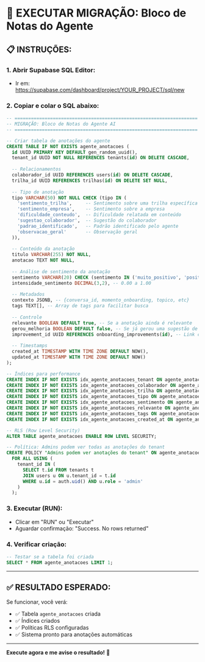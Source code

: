 # 🚀 EXECUTAR MIGRAÇÃO: Bloco de Notas do Agente

## 📋 INSTRUÇÕES:

### 1. **Abrir Supabase SQL Editor:**
- Ir em: https://supabase.com/dashboard/project/YOUR_PROJECT/sql/new

### 2. **Copiar e colar o SQL abaixo:**

```sql
-- ===================================================================
-- MIGRAÇÃO: Bloco de Notas do Agente AI
-- ===================================================================

-- Criar tabela de anotações do agente
CREATE TABLE IF NOT EXISTS agente_anotacoes (
  id UUID PRIMARY KEY DEFAULT gen_random_uuid(),
  tenant_id UUID NOT NULL REFERENCES tenants(id) ON DELETE CASCADE,
  
  -- Relacionamentos
  colaborador_id UUID REFERENCES users(id) ON DELETE CASCADE,
  trilha_id UUID REFERENCES trilhas(id) ON DELETE SET NULL,
  
  -- Tipo de anotação
  tipo VARCHAR(50) NOT NULL CHECK (tipo IN (
    'sentimento_trilha',     -- Sentimento sobre uma trilha específica
    'sentimento_empresa',    -- Sentimento sobre a empresa
    'dificuldade_conteudo',  -- Dificuldade relatada em conteúdo
    'sugestao_colaborador',  -- Sugestão do colaborador
    'padrao_identificado',   -- Padrão identificado pelo agente
    'observacao_geral'       -- Observação geral
  )),
  
  -- Conteúdo da anotação
  titulo VARCHAR(255) NOT NULL,
  anotacao TEXT NOT NULL,
  
  -- Análise de sentimento da anotação
  sentimento VARCHAR(20) CHECK (sentimento IN ('muito_positivo', 'positivo', 'neutro', 'negativo', 'muito_negativo')),
  intensidade_sentimento DECIMAL(3,2), -- 0.00 a 1.00
  
  -- Metadados
  contexto JSONB, -- {conversa_id, momento_onboarding, topico, etc}
  tags TEXT[], -- Array de tags para facilitar busca
  
  -- Controle
  relevante BOOLEAN DEFAULT true, -- Se a anotação ainda é relevante
  gerou_melhoria BOOLEAN DEFAULT false, -- Se já gerou uma sugestão de melhoria
  improvement_id UUID REFERENCES onboarding_improvements(id), -- Link com melhoria gerada
  
  -- Timestamps
  created_at TIMESTAMP WITH TIME ZONE DEFAULT NOW(),
  updated_at TIMESTAMP WITH TIME ZONE DEFAULT NOW()
);

-- Índices para performance
CREATE INDEX IF NOT EXISTS idx_agente_anotacoes_tenant ON agente_anotacoes(tenant_id);
CREATE INDEX IF NOT EXISTS idx_agente_anotacoes_colaborador ON agente_anotacoes(colaborador_id);
CREATE INDEX IF NOT EXISTS idx_agente_anotacoes_trilha ON agente_anotacoes(trilha_id);
CREATE INDEX IF NOT EXISTS idx_agente_anotacoes_tipo ON agente_anotacoes(tipo);
CREATE INDEX IF NOT EXISTS idx_agente_anotacoes_sentimento ON agente_anotacoes(sentimento);
CREATE INDEX IF NOT EXISTS idx_agente_anotacoes_relevante ON agente_anotacoes(tenant_id, relevante);
CREATE INDEX IF NOT EXISTS idx_agente_anotacoes_tags ON agente_anotacoes USING GIN(tags);
CREATE INDEX IF NOT EXISTS idx_agente_anotacoes_created_at ON agente_anotacoes(created_at);

-- RLS (Row Level Security)
ALTER TABLE agente_anotacoes ENABLE ROW LEVEL SECURITY;

-- Política: Admins podem ver todas as anotações do tenant
CREATE POLICY "Admins podem ver anotações do tenant" ON agente_anotacoes
  FOR ALL USING (
    tenant_id IN (
      SELECT t.id FROM tenants t 
      JOIN users u ON u.tenant_id = t.id 
      WHERE u.id = auth.uid() AND u.role = 'admin'
    )
  );
```

### 3. **Executar (RUN):**
- Clicar em "RUN" ou "Executar"
- Aguardar confirmação: "Success. No rows returned"

### 4. **Verificar criação:**
```sql
-- Testar se a tabela foi criada
SELECT * FROM agente_anotacoes LIMIT 1;
```

---

## ✅ **RESULTADO ESPERADO:**

Se funcionar, você verá:
- ✅ Tabela `agente_anotacoes` criada
- ✅ Índices criados
- ✅ Políticas RLS configuradas
- ✅ Sistema pronto para anotações automáticas

---

**Execute agora e me avise o resultado!** 🚀

